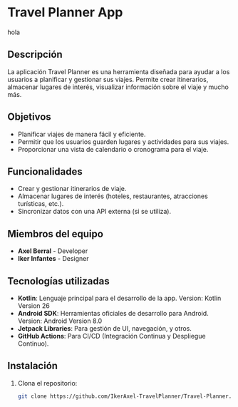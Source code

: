 # Travel Planner App
hola
## Descripción
La aplicación Travel Planner es una herramienta diseñada para ayudar a los usuarios a planificar y gestionar sus viajes. Permite crear itinerarios, almacenar lugares de interés, visualizar información sobre el viaje y mucho más.

## Objetivos
- Planificar viajes de manera fácil y eficiente.
- Permitir que los usuarios guarden lugares y actividades para sus viajes.
- Proporcionar una vista de calendario o cronograma para el viaje.

## Funcionalidades
- Crear y gestionar itinerarios de viaje.
- Almacenar lugares de interés (hoteles, restaurantes, atracciones turísticas, etc.).
- Sincronizar datos con una API externa (si se utiliza).

## Miembros del equipo
- **Axel Berral** - Developer
- **Iker Infantes** - Designer

## Tecnologías utilizadas
- **Kotlin**: Lenguaje principal para el desarrollo de la app. Version: Kotlin Version 26
- **Android SDK**: Herramientas oficiales de desarrollo para Android. Version: Android Version 8.0
- **Jetpack Libraries**: Para gestión de UI, navegación, y otros.
- **GitHub Actions**: Para CI/CD (Integración Continua y Despliegue Continuo).

## Instalación
1. Clona el repositorio:
   ```bash
   git clone https://github.com/IkerAxel-TravelPlanner/Travel-Planner.git

